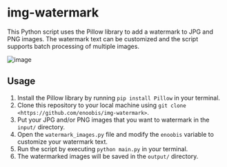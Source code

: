 # img-watermark

This Python script uses the Pillow library to add a watermark to JPG and PNG images. The watermark text can be customized and the script supports batch processing of multiple images.

![image](https://user-images.githubusercontent.com/62465404/227794360-36112aed-1a5e-4cf9-85d2-3c7c47b0e898.png)

## Usage

1. Install the Pillow library by running `pip install Pillow` in your terminal.
2. Clone this repository to your local machine using `git clone <https://github.com/enoobis/img-watermark>`.
3. Put your JPG and/or PNG images that you want to watermark in the `input/` directory.
4. Open the `watermark_images.py` file and modify the `enoobis` variable to customize your watermark text.
5. Run the script by executing `python main.py` in your terminal.
6. The watermarked images will be saved in the `output/` directory.




